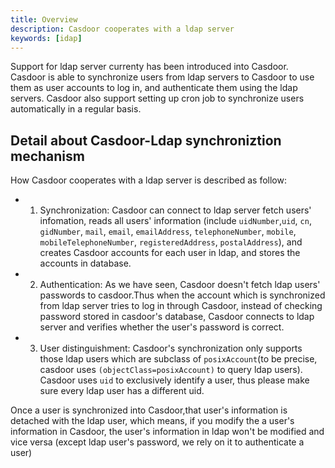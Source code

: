 ```yaml
---
title: Overview
description: Casdoor cooperates with a ldap server
keywords: [idap]
---
```


Support for ldap server currenty has been introduced into Casdoor. Casdoor is able to synchronize users from ldap servers to Casdoor to use them as user accounts to log in, and authenticate them using the ldap servers. Casdoor also support setting up cron job to synchronize users automatically in a regular basis.
## Detail about Casdoor-Ldap synchroniztion mechanism
How Casdoor cooperates with a ldap server is described as follow:

- 1. Synchronization: Casdoor can connect to ldap server fetch users' infomation, reads all users' information (include `uidNumber`,`uid`, `cn`, `gidNumber`, `mail`, `email`, `emailAddress`, `telephoneNumber`, `mobile`, `mobileTelephoneNumber`, `registeredAddress`, `postalAddress`), and creates Casdoor accounts for each user in ldap, and stores the accounts in database.

- 2. Authentication: As we have seen, Casdoor doesn't fetch ldap users' passwords to casdoor.Thus when the account which is synchronized from ldap server tries to log in through Casdoor, instead of checking password stored in casdoor's database, Casdoor connects to ldap server and verifies whether the user's password is correct.  

- 3. User distinguishment: Casdoor's synchronization only supports those ldap users which are subclass of `posixAccount`(to be precise, casdoor uses `(objectClass=posixAccount)` to query ldap users). Casdoor uses `uid` to exclusively identify a user, thus please make sure every ldap user has a different uid.

Once a user is synchronized into Casdoor,that user's information is detached with the ldap user, which means, if you modify the a user's information in Casdoor, the user's information in ldap won't be modified and vice versa (except ldap user's password, we rely on it to authenticate a user)






